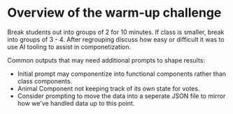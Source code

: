 # Overview of the warm-up challenge

Break students out into groups of 2 for 10 minutes. If class is smaller, break into groups of 3 - 4. After regrouping discuss how easy or difficult it was to use AI tooling to assist in componetization.  

Common outputs that may need additional prompts to shape results:

- Initial prompt may componentize into functional components rather than class components.
- Animal Component not keeping track of its own state for votes.
- Consider prompting to move the data into a seperate JSON file to mirror how we've handled data up to this point.
